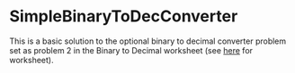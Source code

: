 # SimpleBinaryToDecConverter

This is a basic solution to the optional binary to decimal converter problem set as problem 2 in the Binary to Decimal worksheet (see [here](https://drive.google.com/file/d/1ti6u-tpkMMhuQVTkD5sYXAMjnG7cX8MP/view?usp=sharing) for worksheet). 
